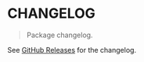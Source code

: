 # CHANGELOG

> Package changelog.

See [GitHub Releases](https://github.com/stdlib-js/utils-omit-by/releases) for the changelog.